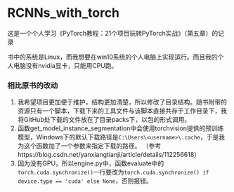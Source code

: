 # RCNNs_with_torch
这是一个个人学习《PyTorch教程：21个项目玩转PyTorch实战》（第五章）的记录

书中的系统是Linux，而我想要在win10系统的个人电脑上实现运行。而且我的个人电脑没有nvidia显卡，只能用CPU跑。

### 相比原书的改动

1. 我希望项目更加便于维护，结构更加清楚，所以修改了目录结构。随书附带的资源只有一个脚本，下载下来的工具文件与该脚本直接共存于工作目录下，我将GitHub处下载的文件放在了目录packs下，以包的形式调用。
1. 函数get_model_instance_segmentation中会使用torchvision提供的预训练模型，Windows下的默认下载路径是`C:\Users\<username>\.cache`，于是我为这个函数加了一个参数来指定下载的路径。
   （参考https://blog.csdn.net/yanxiangtianji/article/details/112256618）
1. 因为没有GPU，所以engine.py中，函数evaluate中的`torch.cuda.synchronize()`一行要改为`torch.cuda.synchronize() if device.type == 'cuda' else None`，否则报错。